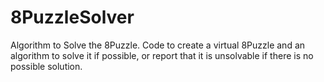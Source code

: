 # 8PuzzleSolver
Algorithm to Solve the 8Puzzle. 
Code to create a virtual 8Puzzle and an algorithm to solve it if possible, or report that it is unsolvable if there is no possible solution.
